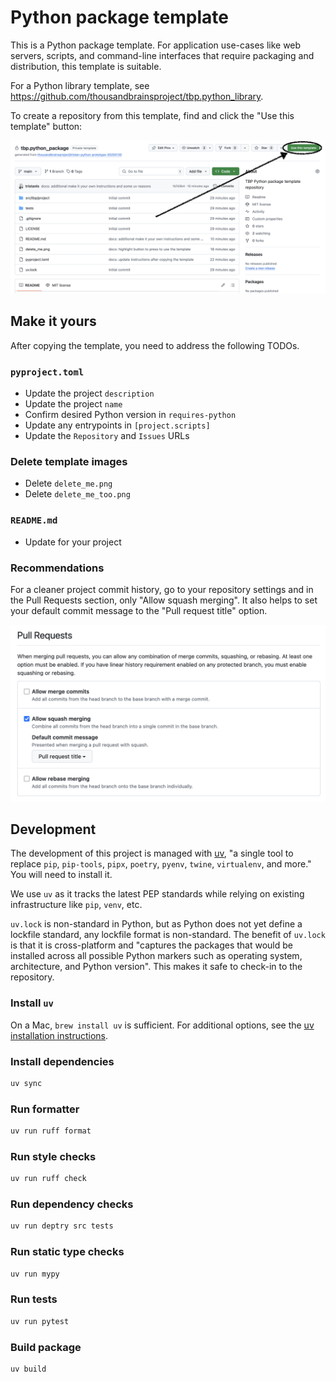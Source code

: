 # Python package template

This is a Python package template. For application use-cases like web servers, scripts, and command-line interfaces that require packaging and distribution, this template is suitable.

For a Python library template, see https://github.com/thousandbrainsproject/tbp.python_library.

To create a repository from this template, find and click the "Use this template" button:

![Use this template](./delete_me.png)

## Make it yours

After copying the template, you need to address the following TODOs.

### `pyproject.toml`

- Update the project `description`
- Update the project `name`
- Confirm desired Python version in `requires-python`
- Update any entrypoints in `[project.scripts]`
- Update the `Repository` and `Issues` URLs

### Delete template images

- Delete `delete_me.png`
- Delete `delete_me_too.png`

### `README.md`

- Update for your project

### Recommendations

For a cleaner project commit history, go to your repository settings and in the Pull Requests section, only "Allow squash merging". It also helps to set your default commit message to the "Pull request title" option.

![Pull Request Settings](./delete_me_too.png)

## Development

The development of this project is managed with [uv](https://docs.astral.sh/uv/), "a single tool to replace `pip`, `pip-tools`, `pipx`, `poetry`, `pyenv`, `twine`, `virtualenv`, and more." You will need to install it.

We use `uv` as it tracks the latest PEP standards while relying on existing infrastructure like `pip`, `venv`, etc.

`uv.lock` is non-standard in Python, but as Python does not yet define a lockfile standard, any lockfile format is non-standard. The benefit of `uv.lock` is that it is cross-platform and "captures the packages that would be installed across all possible Python markers such as operating system, architecture, and Python version". This makes it safe to check-in to the repository.

### Install `uv`

On a Mac, `brew install uv` is sufficient. For additional options, see the [uv installation instructions](https://docs.astral.sh/uv/getting-started/installation/).

### Install dependencies

```bash
uv sync
```

### Run formatter

```bash
uv run ruff format
```

### Run style checks

```bash
uv run ruff check
```

### Run dependency checks

```bash
uv run deptry src tests
```

### Run static type checks

```bash
uv run mypy
```

### Run tests

```bash
uv run pytest
```

### Build package

```bash
uv build
```